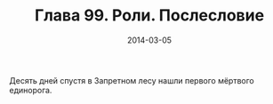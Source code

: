 ﻿---
title: "Глава 99. Роли. Послесловие"
description: "Глава 99. Роли. Послесловие"
categories: "глава"
layout: "chapters"
weight: "99"
date: "2014-03-05"
lastmod: "2019-11-02"
---

Десять дней спустя в Запретном лесу нашли первого мёртвого единорога.

